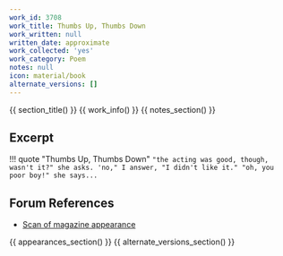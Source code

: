 ```yaml
---
work_id: 3708
work_title: Thumbs Up, Thumbs Down
work_written: null
written_date: approximate
work_collected: 'yes'
work_category: Poem
notes: null
icon: material/book
alternate_versions: []
---
```


{{ section_title() }}
{{ work_info() }}
{{ notes_section() }}
## Excerpt
!!! quote "Thumbs Up, Thumbs Down"
    ```
    "the acting was good, though, wasn't
    it?" she asks.
    'no," I answer, "I didn't like it."
    "oh, you poor boy!" she says...
    ```

## Forum References
- [Scan of magazine appearance](https://bukowskiforum.com/threads/gas-5-1993.11113/)

{{ appearances_section() }}
{{ alternate_versions_section() }}